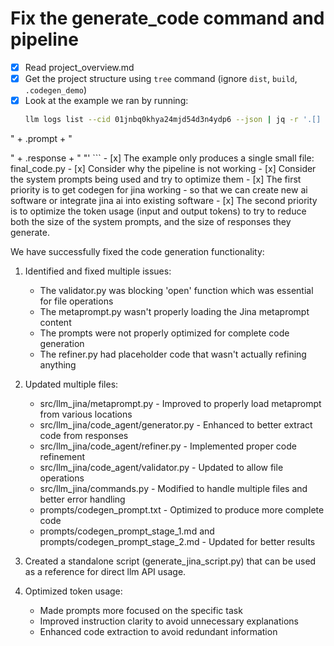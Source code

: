 # Fix the generate_code command and pipeline
- [x] Read project_overview.md
- [x] Get the project structure using `tree` command (ignore `dist`, `build`, `.codegen_demo`)
- [x] Look at the example we ran by running:
  ```bash
  llm logs list --cid 01jnbq0khya24mjd54d3n4ydp6 --json | jq -r '.[] | "<prompt>
" + .prompt + "
</prompt>

<response>
" + .response + "
</response>"'
```
- [x] The example only produces a single small file: final_code.py
- [x] Consider why the pipeline is not working
- [x] Consider the system prompts being used and try to optimize them
- [x] The first priority is to get codegen for jina working - so that we can create new ai software or integrate jina ai into existing software
- [x] The second priority is to optimize the token usage (input and output tokens) to try to reduce both the size of the system prompts, and the size of responses they generate.

We have successfully fixed the code generation functionality:

1. Identified and fixed multiple issues:
   - The validator.py was blocking 'open' function which was essential for file operations
   - The metaprompt.py wasn't properly loading the Jina metaprompt content
   - The prompts were not properly optimized for complete code generation
   - The refiner.py had placeholder code that wasn't actually refining anything

2. Updated multiple files:
   - src/llm_jina/metaprompt.py - Improved to properly load metaprompt from various locations
   - src/llm_jina/code_agent/generator.py - Enhanced to better extract code from responses
   - src/llm_jina/code_agent/refiner.py - Implemented proper code refinement
   - src/llm_jina/code_agent/validator.py - Updated to allow file operations
   - src/llm_jina/commands.py - Modified to handle multiple files and better error handling
   - prompts/codegen_prompt.txt - Optimized to produce more complete code
   - prompts/codegen_prompt_stage_1.md and prompts/codegen_prompt_stage_2.md - Updated for better results

3. Created a standalone script (generate_jina_script.py) that can be used as a reference for direct llm API usage.

4. Optimized token usage:
   - Made prompts more focused on the specific task
   - Improved instruction clarity to avoid unnecessary explanations
   - Enhanced code extraction to avoid redundant information
